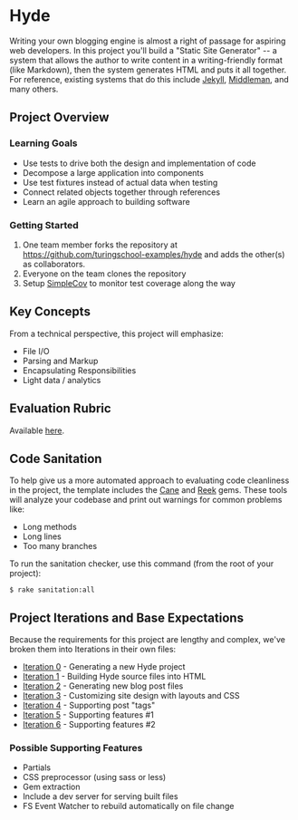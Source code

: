 # Hyde

Writing your own blogging engine is almost a right of passage for aspiring web developers. In this project you'll build a "Static Site Generator" -- a system that allows the author to write content in a writing-friendly format (like Markdown), then the system generates HTML and puts it all together. For reference, existing systems that do this include [Jekyll](https://jekyllrb.com/), [Middleman](https://middlemanapp.com/), and many others.

## Project Overview

### Learning Goals

* Use tests to drive both the design and implementation of code
* Decompose a large application into components
* Use test fixtures instead of actual data when testing
* Connect related objects together through references
* Learn an agile approach to building software

### Getting Started

1. One team member forks the repository at https://github.com/turingschool-examples/hyde and adds the other(s) as collaborators.
2. Everyone on the team clones the repository
3. Setup [SimpleCov](https://github.com/colszowka/simplecov) to monitor test coverage along the way

## Key Concepts

From a technical perspective, this project will emphasize:

* File I/O
* Parsing and Markup
* Encapsulating Responsibilities
* Light data / analytics

## Evaluation Rubric

Available [here](rubric.markdown).

## Code Sanitation

To help give us a more automated approach to evaluating code cleanliness in the project, the template includes the [Cane](https://github.com/square/cane) and [Reek](https://github.com/troessner/reek) gems. These tools will analyze your codebase and print out warnings for common problems like:

* Long methods
* Long lines
* Too many branches

To run the sanitation checker, use this command (from the root of your project):

`$ rake sanitation:all`

## Project Iterations and Base Expectations

Because the requirements for this project are lengthy and complex, we've broken
them into Iterations in their own files:

* [Iteration 0](iteration_0.markdown) - Generating a new Hyde project
* [Iteration 1](iteration_1.markdown) - Building Hyde source files into HTML
* [Iteration 2](iteration_2.markdown) - Generating new blog post files
* [Iteration 3](iteration_3.markdown) - Customizing site design with layouts and CSS
* [Iteration 4](iteration_4.markdown) - Supporting post "tags"
* [Iteration 5](iteration_5.markdown) - Supporting features #1
* [Iteration 6](iteration_6.markdown) - Supporting features #2

### Possible Supporting Features

* Partials
* CSS preprocessor (using sass or less)
* Gem extraction
* Include a dev server for serving built files
* FS Event Watcher to rebuild automatically on file change
